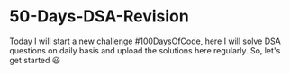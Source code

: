 # 50-Days-DSA-Revision

Today I will start a new challenge #100DaysOfCode, here I will solve DSA questions  on daily basis and upload the solutions here regularly. So, let's get started 😃
